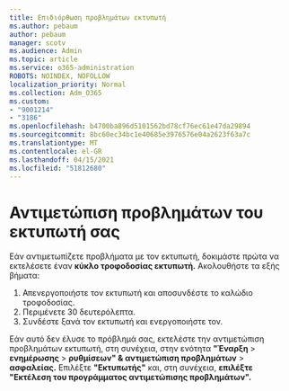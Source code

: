 ```yaml
---
title: Επιδιόρθωση προβλημάτων εκτυπωτή
ms.author: pebaum
author: pebaum
manager: scotv
ms.audience: Admin
ms.topic: article
ms.service: o365-administration
ROBOTS: NOINDEX, NOFOLLOW
localization_priority: Normal
ms.collection: Adm_O365
ms.custom:
- "9001214"
- "3186"
ms.openlocfilehash: b4700ba896d5101562bd78cf76ec61e47da29894
ms.sourcegitcommit: 8bc60ec34bc1e40685e3976576e04a2623f63a7c
ms.translationtype: MT
ms.contentlocale: el-GR
ms.lasthandoff: 04/15/2021
ms.locfileid: "51812680"
---
```

# <a name="troubleshoot-your-printer"></a>Αντιμετώπιση προβλημάτων του εκτυπωτή σας

Εάν αντιμετωπίζετε προβλήματα με τον εκτυπωτή, δοκιμάστε πρώτα να εκτελέσετε έναν **κύκλο τροφοδοσίας εκτυπωτή.** Ακολουθήστε τα εξής βήματα:

1. Απενεργοποιήστε τον εκτυπωτή και αποσυνδέστε το καλώδιο τροφοδοσίας.
2. Περιμένετε 30 δευτερόλεπτα.
3. Συνδέστε ξανά τον εκτυπωτή και ενεργοποιήστε τον.

Εάν αυτό δεν έλυσε το πρόβλημά σας, εκτελέστε την αντιμετώπιση προβλημάτων εκτυπωτή, στη συνέχεια, στην ενότητα **"Έναρξη**  >  **ενημέρωσης**  >  **ρυθμίσεων" & αντιμετώπιση προβλημάτων**  >  **ασφαλείας.** Επιλέξτε **"Εκτυπωτής"** και, στη συνέχεια, **επιλέξτε "Εκτέλεση του προγράμματος αντιμετώπισης προβλημάτων".**